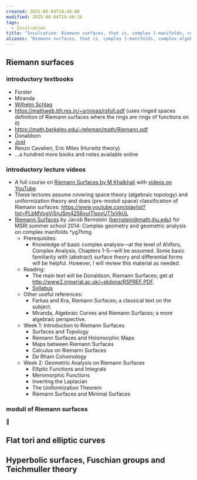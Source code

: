 ```yaml
---
created: 2025-08-04T19:40:08
modified: 2025-08-04T19:40:16
tags:
  - Inculcation
title: "Inculcation: Riemann surfaces, that is, complex 1-manifolds, complex algebraic curves, round/flat/hyperbolic surfaces and so on"
aliases: "Riemann surfaces, that is, complex 1-manifolds, complex algebraic curves, round/flat/hyperbolic surfaces and so on"
---
```


## Riemann surfaces


### introductory textbooks

- Forster
- Miranda
- [Wilhelm Schlag](https://gauss.math.yale.edu/~ws442/complex.pdf)
- https://mathweb.tifr.res.in/~srinivas/rsfull.pdf (uses ringed spaces definition of Riemann surfaces where the rings are rings of functions on it)
- https://math.berkeley.edu/~teleman/math/Riemann.pdf
- Donaldson
- [Jost](https://webhomes.maths.ed.ac.uk/~v1ranick/papers/jost.pdf)
- Renzo Cavalieri, Eric Miles (Hurwitz theory)
- ...a hundred more books and notes available online


### introductory lecture videos

- A full course on [Riemann Surfaces by M Khalkhali](https://www.math.uwo.ca/faculty/khalkhali/riemannsurfaces.html) with [videos on YouTube](https://www.youtube.com/playlist?list=PLFLLJhtIPhRaiJp0jJM648EC6A7swNDKL)
- These lectures assume covering space theory (algebraic topology) and uniformization theory and does (pre-moduli space) classification of Riemann surfaces: https://www.youtube.com/playlist?list=PLbMVogVj5nJSm4256vuITlsovUT1xVkUL
- [Riemann Surfaces](https://www.bilibili.com/video/BV1fW41197nr/?spm_id_from=333.337.search-card.all.click) by Jacob Bernstein (bernstein@math.jhu.edu) for MSRI summer school 2014: Complex geometry and geometric analysis on complex manifolds ^yg7hmg
	- Prerequisites: 
		- Knowledge of basic complex analysis—at the level of Ahlfors, Complex Analysis, Chapters 1-5—will be assumed. Some basic familiarity with (abstract) surface theory and differential forms will be helpful. However, I will review this material as needed.
	- Reading: 
		- The main text will be Donaldson, Riemann Surfaces; get at http://www2.imperial.ac.uk/~skdona/RSPREF.PDF.
		- [Syllabus](https://www.slmath.org/ckeditor_assets/attachments/106/bernstein_hein_naber_syllabus.pdf)
	- Other useful references:
		- Farkas and Kra, Riemann Surfaces; a classical text on the subject.
		- Miranda, Algebraic Curves and Riemann Surfaces; a more algebraic perspective.
	- Week 1: Introduction to Riemann Surfaces
		- Surfaces and Topology
		- Riemann Surfaces and Holomorphic Maps
		- Maps between Riemann Surfaces
		- Calculus on Riemann Surfaces
		- De Rham Cohomology
	- Week 2: Geometric Analysis on Riemann Surfaces
		- Elliptic Functions and Integrals
		- Meromorphic Functions
		- Inverting the Laplacian
		- The Uniformization Theorem
		- Riemann Surfaces and Minimal Surfaces 

### moduli of Riemann surfaces


🤔


## Flat tori and elliptic curves

## Hyperbolic surfaces, Fuschian groups and Teichmuller theory


